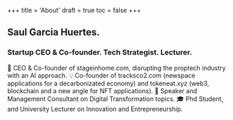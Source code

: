 +++
title = 'About'
draft = true
toc = false
+++

## Saul Garcia Huertes.

### Startup CEO & Co-founder. Tech Strategist. Lecturer.

🚀 CEO & Co-founder of stageinhome.com, disrupting the proptech industry with an AI approach. 💡 Co-founder of tracksco2.com (newspace applications for a decarbonizated economy) and tokeneat.xyz (web3, blockchain and a new angle for NFT applications). 📣 Speaker and Management Consultant on Digital Transformation topics. 🎓 Phd Student, and University Lecturer on Innovation and Entrepreneurship.

